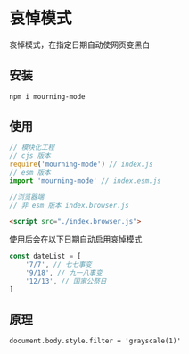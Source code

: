 # 哀悼模式

哀悼模式，在指定日期自动使网页变黑白

## 安装

```sh
npm i mourning-mode
```
## 使用

```typescript
// 模块化工程
// cjs 版本
require('mourning-mode') // index.js
// esm 版本
import 'mourning-mode' // index.esm.js

//浏览器端
// 非 esm 版本 index.browser.js
```

```html
<script src="./index.browser.js">
```

使用后会在以下日期自动启用哀悼模式

```ts
const dateList = [
    '7/7', // 七七事变
    '9/18', // 九一八事变
    '12/13', // 国家公祭日
]
```

## 原理

```tsx
document.body.style.filter = 'grayscale(1)'
```





